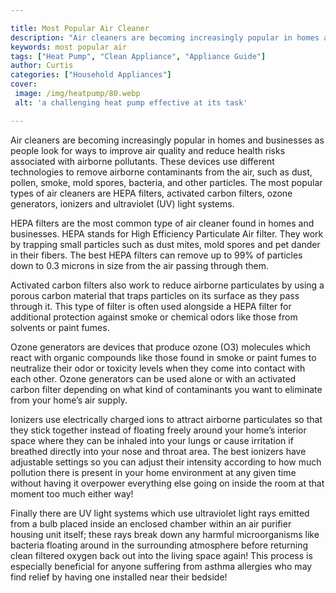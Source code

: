 ```yaml
---

title: Most Popular Air Cleaner
description: "Air cleaners are becoming increasingly popular in homes and businesses as people look for ways to improve air quality and reduce h...get more detail"
keywords: most popular air
tags: ["Heat Pump", "Clean Appliance", "Appliance Guide"]
author: Curtis
categories: ["Household Appliances"]
cover: 
 image: /img/heatpump/80.webp
 alt: 'a challenging heat pump effective at its task'

---
```


Air cleaners are becoming increasingly popular in homes and businesses as people look for ways to improve air quality and reduce health risks associated with airborne pollutants. These devices use different technologies to remove airborne contaminants from the air, such as dust, pollen, smoke, mold spores, bacteria, and other particles. The most popular types of air cleaners are HEPA filters, activated carbon filters, ozone generators, ionizers and ultraviolet (UV) light systems. 

HEPA filters are the most common type of air cleaner found in homes and businesses. HEPA stands for High Efficiency Particulate Air filter. They work by trapping small particles such as dust mites, mold spores and pet dander in their fibers. The best HEPA filters can remove up to 99% of particles down to 0.3 microns in size from the air passing through them. 

Activated carbon filters also work to reduce airborne particulates by using a porous carbon material that traps particles on its surface as they pass through it. This type of filter is often used alongside a HEPA filter for additional protection against smoke or chemical odors like those from solvents or paint fumes. 

Ozone generators are devices that produce ozone (O3) molecules which react with organic compounds like those found in smoke or paint fumes to neutralize their odor or toxicity levels when they come into contact with each other. Ozone generators can be used alone or with an activated carbon filter depending on what kind of contaminants you want to eliminate from your home’s air supply. 

Ionizers use electrically charged ions to attract airborne particulates so that they stick together instead of floating freely around your home’s interior space where they can be inhaled into your lungs or cause irritation if breathed directly into your nose and throat area. The best ionizers have adjustable settings so you can adjust their intensity according to how much pollution there is present in your home environment at any given time without having it overpower everything else going on inside the room at that moment too much either way! 

 Finally there are UV light systems which use ultraviolet light rays emitted from a bulb placed inside an enclosed chamber within an air purifier housing unit itself; these rays break down any harmful microorganisms like bacteria floating around in the surrounding atmosphere before returning clean filtered oxygen back out into the living space again! This process is especially beneficial for anyone suffering from asthma allergies who may find relief by having one installed near their bedside!
